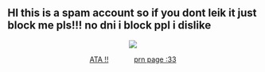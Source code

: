## HI this is a spam account so if you dont leik it just block me pls!!! no dni i block ppl i dislike

<div align="center">

![](https://64.media.tumblr.com/cadd6c2afcd8775bbb3302b9945f635b/a412a0337193e7f9-fb/s1280x1920/ab8ad3ba0aa454ee489145a85bbf8588165d28f2.gifv)

[ATA !!](https://zombii.atabook.org)⠀⠀⠀⠀⠀[prn page :33](https://en.pronouns.page/@zombiimedic)
